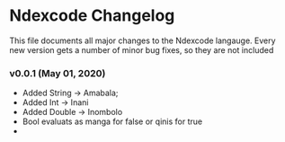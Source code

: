 # Ndexcode Changelog
This file documents all major changes to the Ndexcode langauge.
Every new version gets a number of minor bug fixes, so they are not included

### v0.0.1 (May 01, 2020)

* Added String -> Amabala;
* Added Int -> Inani
* Added Double -> Inombolo
* Bool evaluats as manga for false or qinis for true
* 